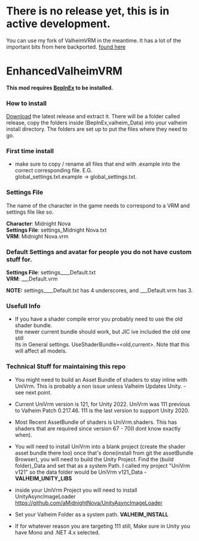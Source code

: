 # There is no release yet, this is in active development.

You can use my fork of ValheimVRM in the meantime. It has a lot of the important bits from here backported.
[found here](https://github.com/aMidnightNova/ValheimVRM/releases/latest)

# EnhancedValheimVRM

**This mod requires [BepInEx](https://thunderstore.io/c/valheim/p/denikson/BepInExPack_Valheim/) to be installed.**

### How to install
[Download](https://github.com/aMidnightNova/EnhancedValheimVRM/releases/latest) the latest release and extract it. There will be a folder called release, copy the folders inside (BepInEx,valheim_Data) into your valheim install directory.
The folders are set up to put the files where they need to go.

### First time install
- make sure to copy / rename all files that end with .example into the correct corresponding file. E.G. \
  global_settings.txt.example -> global_settings.txt.

### Settings File
The name of the character in the game needs to correspond to a VRM and settings file like so.

**Character**: Midnight Nova \
**Settings File**: settings_Midnight Nova.txt \
**VRM**: Midnight Nova.vrm


### Default Settings and avatar for people you do not have custom stuff for.

**Settings File**: settings____Default.txt \
**VRM**: ___Default.vrm

**NOTE:** settings____Default.txt has 4 underscores, and ___Default.vrm has 3.

### Usefull Info
- If you have a shader compile error you probably need to use the old shader bundle. \
  the newer current bundle should work, but JIC ive included the old one still\
  Its in General settings. UseShaderBundle=<old,current>. Note that this will affect all models.

### Technical Stuff for maintaining this repo
- You might need to build an Asset Bundle of shaders to stay inline with UniVrm. This is probably a non issue
  unless Valheim Updates Unity. - see next point.
- Current UniVrm version is 121, for Unity 2022. UniVrm was 111 previous to  Valheim Patch 0.217.46. 111 is the last version to support Unity 2020.
- Most Recent AssetBundle of shaders is UniVrm.shaders. This has shaders that are required since version 67 - 70(I dont know exactly when).
- You will need to install UniVrm into a blank project (create the shader asset bundle there too)
  once that's done(install from git the assetBundle Browser), you will need to build the Unity Project. Find the (build folder)_Data and set that
  as a system Path. I called my project "UniVrm v121" so the data folder would be UniVrm v121_Data - **VALHEIM_UNITY_LIBS**
- inside your UniVrm Project you will need to install UnityAsyncImageLoader https://github.com/aMidnightNova/UnityAsyncImageLoader
- Set your Valheim Folder as a system path. **VALHEIM_INSTALL**


- If for whatever reason you are targeting 111 still, Make sure in Unity you have Mono  and .NET 4.x selected.

